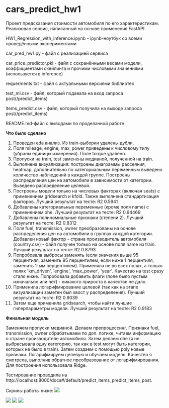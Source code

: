 # cars_predict_hw1
Проект предсказания стоимости автомобиля по его характеристикам. Реализован сервис, написанный на основе применения FastAPI.

HW1_Regression_with_inference.ipynb - ipynb-ноутбук со всеми проведёнными экспериментами

car_pred_hw1.py - файл с реализацией сервиса

car_price_predictor.pkl - файл с сохранёнными весами модели, коэффициентами скейлинга и прочими числовыми значениями (используется в inference)

requerments.txt - файл с актуальными версиями библиотек

test_ml.csv - файл, который подавала на вход запроса post(/predict_items)

items_predict.csv - файл, который получила на выходе запроса post(/predict_items)

README.md-файл с выводами по проделанной работе

**Что было сделано**
1. Проведен eda анализ. Из train-выборки удалены дубли.
2. Поля mileage, engine, max_power приведены к числовому типу (убраны единицы измерения). Поле torque удалено.
3. Пропуски на train, test заменены медианой, полученной на train.
4. Выполнена визуализация: построены диаграммы рассеяния, heatmap, дополнительно по категориальным переменным выведено количество наблюдений в каждой группе.
Построены распределения цен на автомобили в зависимости от категории. Выведено распределение целевой.
5. Построены модели только на числовых факторах (включая seats) с применением gridsearch и kfold. Также выполнена стандартизация факторов.
Лучший результат на тесте: R2 0.5941
6. Добавлены категориальные переменные (кроме поля name) с применением ohe.
Лучший результат на тесте: R2 0.64469
7. Добавлены полиномиальные признаки (степени 2).
Лучший результат на тесте: R2 0.8312
8. Поля fuel, transmission, owner преобразованы на основе распределения цен на автомобили в группах каждой категории.
Добавлен новый фактор - страна производитель автомобиля (country.csv) - файл получен только на основе поля name из train.
Лучший результат на тесте: R2 0.8793
9. Попробовала выбросы заменять (если значения выше 95 перцентиля, заменить 95 перцентилем, если ниже 1 перцентиля, заменить 1-ым перцентилем).
Применяла не во всех полях, а только полях 'km_driven', 'engine', 'max_power', 'year'. Качество на test сразу стало ниже.
Попробовала добавить флаги (поле было пустым изначально или нет) - никакого прироста в качестве не дало.
10. Применила логарифмирование целевой (так как на этапе визуализации заметен был хвост у распределения).
Лучший результат на тесте: R2 0.9039
11. Затем еще применила gridsearch, чтобы найти лучшие гиперпараметры модели.
Лучший результат на тесте: R2 0.9183

**Финальная модель**

Заменяем пропуски медианой. Делаем препроцессинг. Признаки fuel, transmission, owner обрабатываем по доп. логике, читаем
информацию о стране производителе автомобиля. Затем делаем ohe (я не выбрасывала одну категорию, так как в test могут
быть категории, которых не было в train). Затем создаем с помощью poly новые признаки. Логарифмируем целевую и обучаем модель.
Качество я смотрела, выполнив обратное преобразование от логарифмирования. Для построения использовала Ridge.

Тестирование проводила на http://localhost:8000/docs#/default/predict_items_predict_items_post.

Скрины работы ниже:
<img src="/Users/liliyaivannikova/Desktop/Снимок экрана 2023-11-28 в 15.57.44.png"/>

<img src="/Users/liliyaivannikova/Desktop/Снимок экрана 2023-11-28 в 15.58.03.png"/>

<img src="/Users/liliyaivannikova/Desktop/Снимок экрана 2023-11-28 в 15.58.17.png"/>

<img src="/Users/liliyaivannikova/Desktop/Снимок экрана 2023-11-28 в 15.58.40.png"/>

